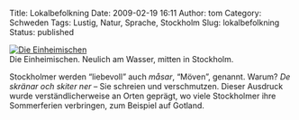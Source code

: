 Title: Lokalbefolkning
Date: 2009-02-19 16:11
Author: tom
Category: Schweden
Tags: Lustig, Natur, Sprache, Stockholm
Slug: lokalbefolkning
Status: published

[![Die
Einheimischen](/pic/invanarna_s.jpg "Die Einheimischen")](/pic/invanarna_l.jpg)  
Die Einheimischen. Neulich am Wasser, mitten in Stockholm.

Stockholmer werden “liebevoll” auch *måsar*, “Möven”, genannt. Warum?
*De skränar och skiter ner* – Sie schreien und verschmutzen. Dieser
Ausdruck wurde verständlicherweise an Orten geprägt, wo viele
Stockholmer ihre Sommerferien verbringen, zum Beispiel auf Gotland.

